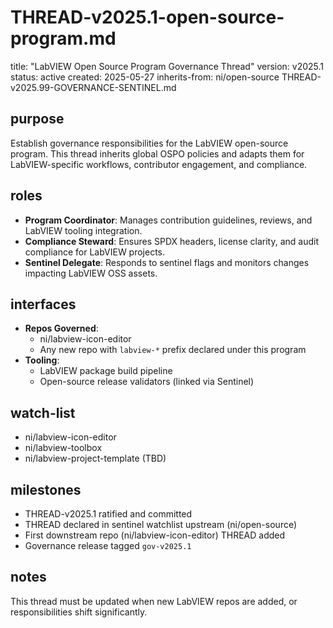 # THREAD-v2025.1-open-source-program.md

title: "LabVIEW Open Source Program Governance Thread"
version: v2025.1
status: active
created: 2025-05-27
inherits-from: ni/open-source THREAD-v2025.99-GOVERNANCE-SENTINEL.md

## purpose

Establish governance responsibilities for the LabVIEW open-source program. This thread inherits global OSPO policies and adapts them for LabVIEW-specific workflows, contributor engagement, and compliance.

## roles

- **Program Coordinator**: Manages contribution guidelines, reviews, and LabVIEW tooling integration.
- **Compliance Steward**: Ensures SPDX headers, license clarity, and audit compliance for LabVIEW projects.
- **Sentinel Delegate**: Responds to sentinel flags and monitors changes impacting LabVIEW OSS assets.

## interfaces

- **Repos Governed**:
  - ni/labview-icon-editor
  - Any new repo with `labview-*` prefix declared under this program
- **Tooling**:
  - LabVIEW package build pipeline
  - Open-source release validators (linked via Sentinel)

## watch-list

- ni/labview-icon-editor
- ni/labview-toolbox
- ni/labview-project-template (TBD)

## milestones

- THREAD-v2025.1 ratified and committed
- THREAD declared in sentinel watchlist upstream (ni/open-source)
- First downstream repo (ni/labview-icon-editor) THREAD added
- Governance release tagged `gov-v2025.1`

## notes

This thread must be updated when new LabVIEW repos are added, or responsibilities shift significantly.

